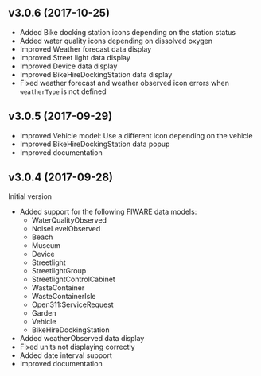 ## v3.0.6 (2017-10-25)

* Added Bike docking station icons depending on the station status
* Added water quality icons depending on dissolved oxygen
* Improved Weather forecast data display
* Improved Street light data display
* Improved Device data display
* Improved BikeHireDockingStation data display
* Fixed weather forecast and weather observed icon errors when `weatherType` is not defined


## v3.0.5 (2017-09-29)

* Improved Vehicle model: Use a different icon depending on the vehicle
* Improved BikeHireDockingStation data popup
* Improved documentation

## v3.0.4 (2017-09-28)

Initial version

* Added support for the following FIWARE data models:
   - WaterQualityObserved
   - NoiseLevelObserved
   - Beach
   - Museum
   - Device
   - Streetlight
   - StreetlightGroup
   - StreetlightControlCabinet
   - WasteContainer
   - WasteContainerIsle
   - Open311:ServiceRequest
   - Garden
   - Vehicle
   - BikeHireDockingStation
* Added weatherObserved data display
* Fixed units not displaying correctly
* Added date interval support
* Improved documentation
